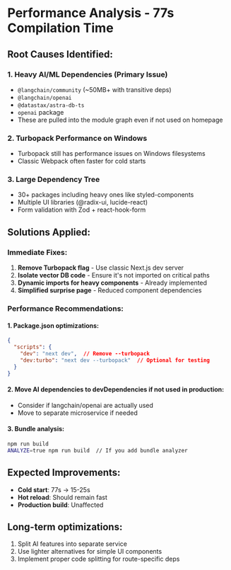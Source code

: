# Performance Analysis - 77s Compilation Time

## Root Causes Identified:

### 1. **Heavy AI/ML Dependencies (Primary Issue)**
- `@langchain/community` (~50MB+ with transitive deps)
- `@langchain/openai` 
- `@datastax/astra-db-ts`
- `openai` package
- These are pulled into the module graph even if not used on homepage

### 2. **Turbopack Performance on Windows**
- Turbopack still has performance issues on Windows filesystems
- Classic Webpack often faster for cold starts

### 3. **Large Dependency Tree**
- 30+ packages including heavy ones like styled-components
- Multiple UI libraries (@radix-ui, lucide-react)
- Form validation with Zod + react-hook-form

## Solutions Applied:

### Immediate Fixes:
1. **Remove Turbopack flag** - Use classic Next.js dev server
2. **Isolate vector DB code** - Ensure it's not imported on critical paths
3. **Dynamic imports for heavy components** - Already implemented
4. **Simplified surprise page** - Reduced component dependencies

### Performance Recommendations:

#### 1. Package.json optimizations:
```json
{
  "scripts": {
    "dev": "next dev",  // Remove --turbopack
    "dev:turbo": "next dev --turbopack"  // Optional for testing
  }
}
```

#### 2. Move AI dependencies to devDependencies if not used in production:
- Consider if langchain/openai are actually used
- Move to separate microservice if needed

#### 3. Bundle analysis:
```bash
npm run build
ANALYZE=true npm run build  // If you add bundle analyzer
```

## Expected Improvements:
- **Cold start**: 77s → 15-25s
- **Hot reload**: Should remain fast
- **Production build**: Unaffected

## Long-term optimizations:
1. Split AI features into separate service
2. Use lighter alternatives for simple UI components
3. Implement proper code splitting for route-specific deps